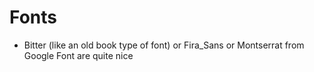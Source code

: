 # Fonts

- Bitter (like an old book type of font) or Fira_Sans or Montserrat from Google Font are quite nice
